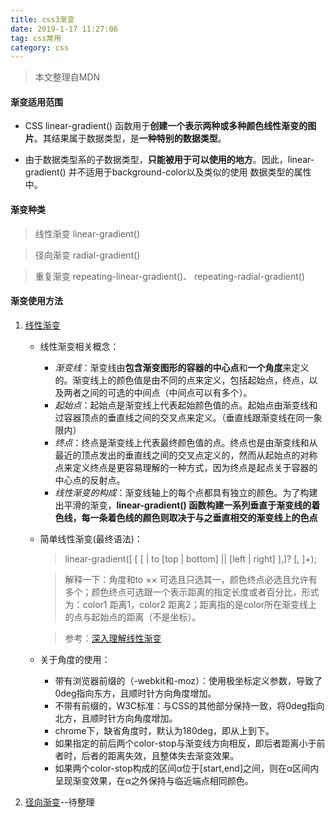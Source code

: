 ```yaml
---
title: css3渐变
date: 2019-1-17 11:27:06
tag: css常用
category: css
---
```

> 本文整理自MDN
#### 渐变适用范围
- CSS linear-gradient() 函数用于**创建一个表示两种或多种颜色线性渐变的图片**。其结果属于<gradient>数据类型，是**一种特别的<image>数据类型**。

- 由于<gradient>数据类型系<image>的子数据类型，**<gradient>只能被用于<image>可以使用的地方**。因此，linear-gradient() 并不适用于background-color以及类似的使用 <color>数据类型的属性中。

#### 渐变种类

> 线性渐变 linear-gradient()

> 径向渐变 radial-gradient()

> 重复渐变 repeating-linear-gradient()、 repeating-radial-gradient()

#### 渐变使用方法

1. [线性渐变](https://developer.mozilla.org/zh-CN/docs/Web/CSS/linear-gradient)
    - 线性渐变相关概念：
        - *渐变线*：渐变线由**包含渐变图形的容器的中心点**和**一个角度**来定义的。渐变线上的颜色值是由不同的点来定义，包括起始点，终点，以及两者之间的可选的中间点（中间点可以有多个）。 
        - *起始点*：起始点是渐变线上代表起始颜色值的点。起始点由渐变线和过容器顶点的垂直线之间的交叉点来定义。（垂直线跟渐变线在同一象限内）
        - *终点*：终点是渐变线上代表最终颜色值的点。终点也是由渐变线和从最近的顶点发出的垂直线之间的交叉点定义的，然而从起始点的对称点来定义终点是更容易理解的一种方式，因为终点是起点关于容器的中心点的反射点。
        - *线性渐变的构成*：渐变线轴上的每个点都具有独立的颜色。为了构建出平滑的渐变，**linear-gradient() 函数构建一系列垂直于渐变线的着色线，每一条着色线的颜色则取决于与之垂直相交的渐变线上的色点**
    - 简单线性渐变(最终语法)：
        > linear-gradient([ [ [ <angle> | to [top | bottom] || [left | right] ],]? <color-stop>[, <color-stop>]+);
         
        > 解释一下：角度和to ×× 可选且只选其一，颜色终点必选且允许有多个；颜色终点可选跟一个表示距离的指定长度或者百分比，形式为：color1 距离1，color2 距离2；距离指的是color所在渐变线上的点与起始点的距离（不是坐标）。

        > 参考：[深入理解线性渐变](https://www.zhangxinxu.com/wordpress/2013/09/%E6%B7%B1%E5%85%A5%E7%90%86%E8%A7%A3css3-gradient%E6%96%9C%E5%90%91%E7%BA%BF%E6%80%A7%E6%B8%90%E5%8F%98/)

    - 关于角度的使用：
        - 带有浏览器前缀的（-webkit和-moz）：使用极坐标定义<angle>参数，导致了0deg指向东方，且顺时针方向角度增加。
        - 不带有前缀的，W3C标准：与CSS的其他部分保持一致，将0deg指向北方，且顺时针方向角度增加。
        - chrome下，缺省角度时，默认为180deg，即从上到下。
        - 如果指定的前后两个color-stop与渐变线方向相反，即后者距离小于前者时，后者的距离失效，且整体失去渐变效果。
        - 如果两个color-stop构成的区间α位于[start,end]之间，则在α区间内呈现渐变效果，在α之外保持与临近端点相同颜色。

2. [径向渐变](https://developer.mozilla.org/zh-CN/docs/Web/CSS/radial-gradient)--待整理